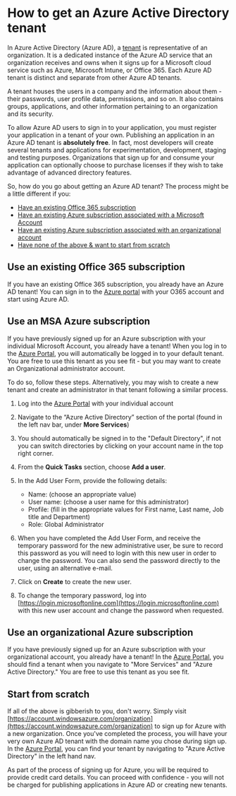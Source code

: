 <properties
	pageTitle="How to get an Azure AD tenant | Microsoft Azure"
	description="How to get an Azure Active Directory tenant for registering and building applications."
	services="active-directory"
	documentationCenter=""
	authors="dstrockis"
	manager="terrylan"
	editor=""/>

<tags
	ms.service="active-directory"
	ms.workload="identity"
	ms.tgt_pltfrm="na"
	ms.devlang="na"
	ms.topic="hero-article"
	ms.date="09/28/2015"
	ms.author="dastrock"/>

# How to get an Azure Active Directory tenant

In Azure Active Directory (Azure AD), a [tenant](https://msdn.microsoft.com/library/azure/jj573650.aspx#BKMK_WhatIsAnAzureADTenant) is representative of an organization.  It is a dedicated instance of the Azure AD service that an organization receives and owns when it signs up for a Microsoft cloud service such as Azure, Microsoft Intune, or Office 365.  Each Azure AD tenant is distinct and separate from other Azure AD tenants.  

A tenant houses the users in a company and the information about them - their passwords, user profile data, permissions, and so on.  It also contains groups, applications, and other information pertaining to an organization and its security.

To allow Azure AD users to sign in to your application, you must register your application in a tenant of your own.  Publishing an application in an Azure AD tenant is **absolutely free**.  In fact, most developers will create several tenants and applications for experimentation, development, staging and testing purposes.  Organizations that sign up for and consume your application can optionally choose to purchase licenses if they wish to take advantage of advanced directory features.

So, how do you go about getting an Azure AD tenant?  The process might be a little different if you:

- [Have an existing Office 365 subscription](#use-an-existing-office-365-subscription)
- [Have an existing Azure subscription associated with a Microsoft Account](#use-an-msa-azure-subscription)
- [Have an existing Azure subscription associated with an organizational account](#use-an-organizational-azure-subscription)
- [Have none of the above & want to start from scratch](#start-from-scratch)

## Use an existing Office 365 subscription
If you have an existing Office 365 subscription, you already have an Azure AD tenant! You can sign in to the [Azure portal](https://portal.azure.com) with your O365 account and start using Azure AD.

## Use an MSA Azure subscription
If you have previously signed up for an Azure subscription with your individual Microsoft Account, you already have a tenant!  When you log in to the [Azure Portal](https://portal.azure.com), you will automatically be logged in to your default tenant. You are free to use this tenant as you see fit - but you may want to create an Organizational administrator account.

To do so, follow these steps.  Alternatively, you may wish to create a new tenant and create an administrator in that tenant following a similar process.

1.	Log into the [Azure Portal](https://portal.azure.com) with your individual account
2.	Navigate to the “Azure Active Directory” section of the portal (found in the left nav bar, under **More Services**)
3.	You should automatically be signed in to the "Default Directory", if not you can switch directories by clicking on your account name in the top right corner.
4.	From the **Quick Tasks** section, choose **Add a user**.
5.	In the Add User Form, provide the following details:

    - Name: (choose an appropriate value)
    - User name: (choose a user name for this administrator)
    - Profile: (fill in the appropriate values for First name, Last name, Job title and Department)
    - Role: Global Administrator

6.	When you have completed the Add User Form, and receive the temporary password for the new administrative user, be sure to record this password as you will need to login with this new user in order to change the password. You can also send the password directly to the user, using an alternative e-mail.
7.  Click on **Create** to create the new user.
8.	To change the temporary password, log into [https://login.microsoftonline.com](https://login.microsoftonline.com) with this new user account and change the password when requested.


## Use an organizational Azure subscription
If you have previously signed up for an Azure subscription with your organizational account, you already have a tenant!  In the [Azure Portal](https://portal.azure.com), you should find a tenant when you navigate to "More Services" and "Azure Active Directory."  You are free to use this tenant as you see fit. 


## Start from scratch
If all of the above is gibberish to you, don't worry.  Simply visit [https://account.windowsazure.com/organization](https://account.windowsazure.com/organization) to sign up for Azure with a new organization.  Once you've completed the process, you will have your very own Azure AD tenant with the domain name you chose during sign up.  In the [Azure Portal](https://portal.azure.com), you can find your tenant by navigating to "Azure Active Directory" in the left hand nav.

As part of the process of signing up for Azure, you will be required to provide credit card details.  You can proceed with confidence - you will not be charged for publishing applications in Azure AD or creating new tenants.

